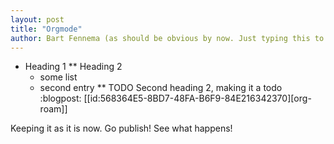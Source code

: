 ```yaml
---
layout: post
title: "Orgmode"
author: Bart Fennema (as should be obvious by now. Just typing this to see if this metadata field is used)
---
```


* Heading 1
** Heading 2
   - some list
   - second entry
** TODO Second heading 2, making it a todo                         :blogpost:
   [[id:568364E5-8BD7-48FA-B6F9-84E216342370][org-roam]]

Keeping it as it is now. Go publish! See what happens!

     
